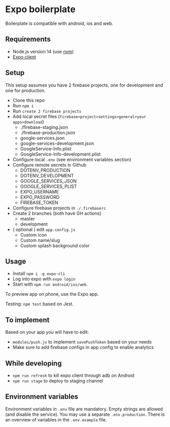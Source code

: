 # Expo boilerplate

Boilerplate is compatible with android, ios and web.

## Requirements

- Node.js version 14 (use [nvm](https://github.com/nvm-sh/nvm))
- [Expo client]( https://expo.io/tools )

## Setup

This setup assumes you have 2 firebase projects, one for development and one for production.

- Clone this repo
- Run `npm i `
- Run `create 2 firebase projects`
- Add local secret files (`firebase>project>settings>general>your apps>download`)
    + ./firebase-staging.json
    + ./firebase-production.json
    + google-services.json
    + google-services-development.json
    + GoogleService-Info.plist
    + GoogleService-Info-development.plist
- Configure local `.env` (see environment variables section)
- Configure remote secrets in Github
    + DOTENV_PRODUCTION
    + DOTENV_DEVELOPMENT
    + GOOGLE_SERVICES_JSON
    + GOOGLE_SERVICES_PLIST
    + EXPO_USERNAME
    + EXPO_PASSWORD
    + FIREBASE_TOKEN
- Configure firebase projects in `./.firebaserc`
- Create 2 branches (both have GH actions)
    + master
    + development
- ( optional ) edit `app.config.js`
    + Custom icon
    + Custom name/slug
    + Custom splash background color

## Usage

- Install `npm i -g expo-cli`
- Log into expo with `expo login`
- Start with `npm run android/ios/web`.

To preview app on phone, use the Expo app.

Testing: `npm test` based on Jest.

## To implement

Based on your app you will have to edit:

- `modules/push.js` to implement `savePushToken` based on your needs
- Make sure to add firebase configs in app config to enable analytics

## While developing

- `npm run refresh` to kill expo client through adb on Android
- `npm run stage` to deploy to staging channel

## Environment variables

Environment variables in `.env` file are mandatory. Empty strings are allowed (and disable the service). You may use a separate `.env.production`. There is an overview of variables in the `.env.example` file.
